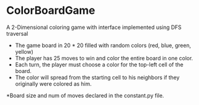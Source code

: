 # ColorBoardGame
A 2-Dimensional coloring game with interface implemented using DFS traversal
* The game board in 20 * 20 filled with random colors (red, blue, green, yellow)
* The player has 25 moves to win and color the entire board in one color.
* Each turn, the player must choose a color for the top-left cell of the board.
* The color will spread from the starting cell to his neighbors if they originally were colored as him. 

*Board size and num of moves declared in the constant.py file.
